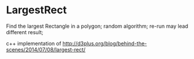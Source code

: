 # LargestRect
Find the largest Rectangle in a polygon;
random algorithm; re-run may lead different result;

c++ implementation of http://d3plus.org/blog/behind-the-scenes/2014/07/08/largest-rect/

